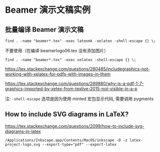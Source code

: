 # Beamer 演示文稿实例

## 批量编译 Beamer 演示文稿

```
find . -name "beamer*.tex" -exec latexmk -xelatex -shell-escape {} \;
```

不要使用（在编译 beamerlogo06.tex 没有添加图片）

```
find . -name "beamer*.tex" -exec xelatex -shell-escape {} \;
```

https://tex.stackexchange.com/questions/280485/includegraphics-not-working-with-xelatex-for-pdfs-with-images-in-them

https://tex.stackexchange.com/questions/269880/why-is-a-pdf-1-7-graphics-imported-by-xetex-from-texlive-2015-not-visible-in-a-p

注: `-shell-escape` 选项是因为使用 minted 宏包显示代码, 需要调用 pygments

## How to include SVG diagrams in LaTeX?

https://tex.stackexchange.com/questions/2099/how-to-include-svg-diagrams-in-latex

```
/Applications/Inkscape.app/Contents/MacOS/inkscape -D -z latex-project-logo.svg --export-type="pdf" --export-latex
```